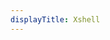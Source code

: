 ```yaml
---
displayTitle: Xshell
---
```


<script>
    if (/(WOW64)/i.test(navigator.userAgent)) {
        window.location.href = "https://www.netsarang.com/en/xshell-download/";
    }
    if (/(x86_64)/i.test(navigator.userAgent)) {
        window.location.href = "https://www.netsarang.com/en/xshell-download/";
    }
    if (/(Macintosh)/i.test(navigator.userAgent)) {
        alert("This app does not work on your device.");
    }
    if (/(iPhone|iPod)/i.test(navigator.userAgent)) {
        alert("This app does not work on your device.");
    }
    if (/(iPad)/i.test(navigator.userAgent)) {
        alert("This app does not work on your device.");
    }
    if (/(Android)/i.test(navigator.userAgent)) {
        alert("This app does not work on your device.");
}
</script>